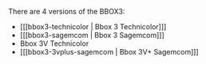 There are 4 versions of the BBOX3:

* [[[bbox3-technicolor | Bbox 3 Technicolor]]]
* [[[bbox3-sagemcom | Bbox 3 Sagemcom]]]
* Bbox 3V Technicolor
* [[[bbox3-3vplus-sagemcom | Bbox 3V+ Sagemcom]]]
